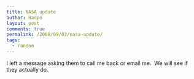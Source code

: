 ```yaml
---
title: NASA update
author: Harpo
layout: post
comments: true
permalink: /2008/09/03/nasa-update/
tags:
  - random
---
```

I left a message asking them to call me back or email me.  We will see if they actually do.